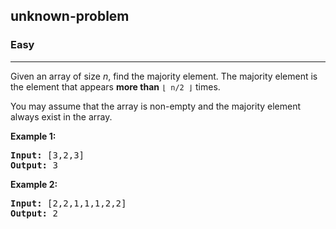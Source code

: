 <h2>unknown-problem</h2><h3>Easy</h3><hr><div><p>Given an array of size <i>n</i>, find the majority element. The majority element is the element that appears <b>more than</b> <code>⌊ n/2 ⌋</code> times.</p>

<p>You may assume that the array is non-empty and the majority element always exist in the array.</p>

<p><strong>Example 1:</strong></p>

<pre><strong>Input:</strong> [3,2,3]
<strong>Output:</strong> 3</pre>

<p><strong>Example 2:</strong></p>

<pre><strong>Input:</strong> [2,2,1,1,1,2,2]
<strong>Output:</strong> 2
</pre>
</div>